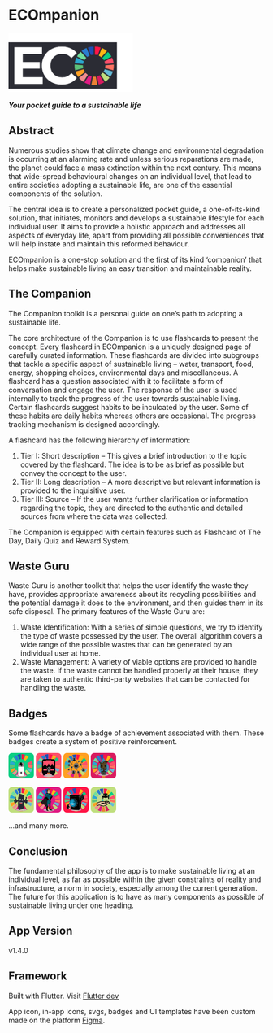 # ECOmpanion
<img src="Assets_readme/AppLogo.svg" width="245">

***Your pocket guide to a sustainable life***

## Abstract
<p>
  Numerous studies show that climate change and environmental degradation is occurring at an alarming rate and unless serious reparations are made, the planet could face a mass extinction within the next century. This means that wide-spread behavioural changes on an individual level, that lead to entire societies adopting a sustainable life, are one of the essential components of the solution.
</p>
<p>
  The central idea is to create a personalized pocket guide, a one-of-its-kind solution, that initiates, monitors and develops a sustainable lifestyle for each individual user. It aims to provide a holistic approach and addresses all aspects of everyday life, apart from providing all possible conveniences that will help instate and maintain this reformed behaviour.
</p>
<p>
  ECOmpanion is a one-stop solution and the first of its kind ‘companion’ that helps make sustainable living an easy transition and maintainable reality.
</p>

## The Companion
<p>
  The Companion toolkit is a personal guide on one’s path to adopting a sustainable life.
</p>
<p>
  The core architecture of the Companion is to use flashcards to present the concept. Every flashcard in ECOmpanion is a uniquely designed page of carefully curated information. These flashcards are divided into subgroups that tackle a specific aspect of sustainable living – water, transport, food, energy, shopping choices, environmental days and miscellaneous. A flashcard has a question associated with it to facilitate a form of conversation and engage the user. The response of the user is used internally to track the progress of the user towards sustainable living.  Certain flashcards suggest habits to be inculcated by the user. Some of these habits are daily habits whereas others are occasional. The progress tracking mechanism is designed accordingly.
</p>
<p>
  A flashcard has the following hierarchy of information:
  <ol>
  <li> Tier I: Short description – This gives a brief introduction to the topic covered by the flashcard. The idea is to be as brief as possible but convey the concept to the user.</li>
  <li>Tier II: Long description – A more descriptive but relevant information is provided to the inquisitive user.</li>
  <li>Tier III: Source – If the user wants further clarification or information regarding the topic, they are directed to the authentic and detailed sources from where the data was collected.</li>
</ol>
</p>
<p>
  The Companion is equipped with certain features such as Flashcard of The Day, Daily Quiz and Reward System.
</p>

## Waste Guru
Waste Guru is another toolkit that helps the user identify the waste they have, provides appropriate awareness about its recycling possibilities and the potential damage it does to the environment, and then guides them in its safe disposal.
The primary features of the Waste Guru are:
1. Waste Identification: With a series of simple questions, we try to identify the type of waste possessed by the user. The overall algorithm covers a wide range of the possible wastes that can be generated by an individual user at home.
2. Waste Management: A variety of viable options are provided to handle the waste. If the waste cannot be handled properly at their house, they are taken to authentic third-party websites that can be contacted for handling the waste.

## Badges
<p>Some flashcards have a badge of achievement associated with them. These badges create a system of positive reinforcement.</p>
<p>
  <img src="Assets_readme/BLINDING LIGHTS 3.png" width="50" height="50">
  <img src="Assets_readme/BUSERATI 4.png" width="50" height="50">
  <img src="Assets_readme/CARPOOLCOOL 12.png" width="50" height="50">
  <img src="Assets_readme/GROOT 8.png" width="50" height="50">
</p>
<p>
  <img src="Assets_readme/NEO 7.png" width="50" height="50">
  <img src="Assets_readme/INDUCTIONMAN 10.png" width="50" height="50">
  <img src="Assets_readme/FULLY-LOADED 1.png" width="50" height="50">
  <img src="Assets_readme/UNDER CONTROL 7.png" width="50" height="50">
</p>
<p>...and many more.</p>

## Conclusion
<p>
  The fundamental philosophy of the app is to make sustainable living at an individual level, as far as possible within the given constraints of reality and infrastructure, a norm in society, especially among the current generation. The future for this application is to have as many components as possible of sustainable living under one heading.</p>

## App Version
v1.4.0

## Framework
Built with Flutter.
Visit [Flutter dev](https://flutter.dev/)

App icon, in-app icons, svgs, badges and UI templates have been custom made on the platform [Figma](https://www.figma.com).
